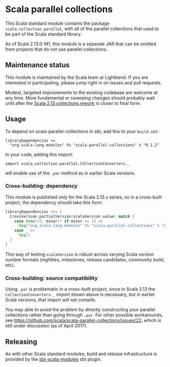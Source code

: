 # Scala parallel collections

This Scala standard module contains the package
`scala.collection.parallel`, with all of the parallel collections that
used to be part of the Scala standard library.

As of Scala 2.13.0-M1, this module is a separate JAR that can be
omitted from projects that do not use parallel collections.

## Maintenance status

This module is maintained by the Scala team at Lightbend.  If you are
interested in participating, please jump right in on issues and pull
requests.

Modest, targeted improvements to the existing codebase are welcome at
any time.  More fundamental or sweeping changes should probably wait
until after the
[Scala 2.13 collections rework](http://www.scala-lang.org/blog/2017/02/28/collections-rework.html)
is closer to final form.

## Usage

To depend on scala-parallel-collections in sbt, add this to your `build.sbt`:

```
libraryDependencies +=
  "org.scala-lang.modules" %% "scala-parallel-collections" % "0.1.2"
```

In your code, adding this import:

```
import scala.collection.parallel.CollectionConverters._
```

will enable use of the `.par` method as in earlier Scala versions.

### Cross-building: dependency

This module is published only for the Scala 2.13.x series, so in a
cross-built project, the dependency should take this form:

```scala
libraryDependencies ++= {
  CrossVersion.partialVersion(scalaVersion.value) match {
    case Some((2, minor)) if minor >= 13 =>
      Seq("org.scala-lang.modules" %% "scala-parallel-collections" % "0.1.2")
    case _ =>
      Seq()
  }
}
```

This way of testing `scalaVersion` is robust across varying Scala
version number formats (nightlies, milestones, release candidates,
community build, etc).

### Cross-building: source compatibility

Using `.par` is problematic in a cross-built project, since in Scala
2.13 the `CollectionConverters._` import shown above is necessary, but
in earlier Scala versions, that import will not compile.

You may able to avoid the problem by directly constructing your
parallel collections rather than going through `.par`.  For other
possible workarounds, see
https://github.com/scala/scala-parallel-collections/issues/22,
which is still under discussion (as of April 2017).

## Releasing

As with other Scala standard modules, build and release infrastructure
is provided by the
[sbt-scala-modules](https://github.com/scala/sbt-scala-modules/) sbt
plugin.
